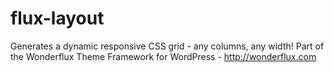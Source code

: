 flux-layout
===========

Generates a dynamic responsive CSS grid - any columns, any width! Part of the Wonderflux Theme Framework for WordPress - http://wonderflux.com 
